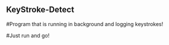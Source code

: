 ## KeyStroke-Detect

#Program that is running in background and logging keystrokes!

#Just run and go!
